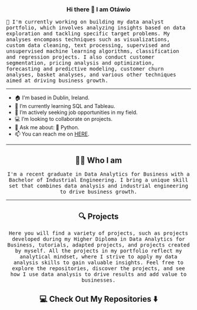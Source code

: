 ### <p align='center'> Hi there 👋 I am Otáwio</p>

  <samp>🔭 I'm currently working on building my data analyst portfolio, which involves analyzing insights based on data exploration and tackling specific target problems. My analyses encompass techniques such as visualizations, custom data cleaning, text processing, supervised and unsupervised machine learning algorithms, classification and regression projects. I also conduct customer segmentation, pricing analysis and optimization, forecasting and predictive modeling, customer churn analyses, basket analyses, and various other techniques aimed at driving business growth.</samp>
</p>

---

- 🏠 I'm based in Dublin, Ireland.
- 🌱 I’m currently learning SQL and Tableau.
- 💼 I’m actively seeking job opportunities in my field.
- 💻 I’m looking to collaborate on projects.
- 💬 Ask me about: 🐍 Python.
- 📫 You can reach me on [HERE](otawiochaves@icloud.com).

---

<h2 align="center">👨‍💻 Who I am</h2>
<p align="center">
  <samp>I'm a recent graduate in Data Analytics for Business with a Bachelor of Industrial Engineering. I bring a unique skill set that combines data analysis and industrial engineering to drive business growth.</samp>
</p> 

---
    
<h2 align="center">🔍 Projects</h2>
<p align="center">
  <samp>Here you will find a variety of projects, such as projects developed during my Higher Diploma in Data Analytics for Business, tutorials, adapted projects, and projects created by myself. All the projects in my portfolio reflect my analytical mindset, where I strive to apply my data analysis skills to gain valuable insights. Feel free to explore the repositories, discover the projects, and see how I use data analysis to drive results and add value to businesses.</samp>
</p> 



<h2 align="center">💻 Check Out My Repositories ⬇️ </h2>
